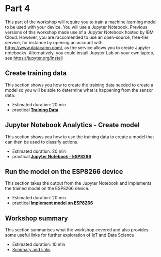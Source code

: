 # Part 4

This part of the workshop will require you to train a machine learning model to be used with your device.
You will use a Jupyter Notebook.
Previous versions of this workshop made use of a Jupyter Notebook hosted by IBM Cloud.
However, you are raccomended to use an open-source, free-tier service, for instance by opening an account with https://www.datacamp.com/, as the service allows you to create Jupyter notebooks.
Alternatively, you could install Jupyter Lab on your own laptop, see https://jupyter.org/install
 
## Create training data

This section shows you how to create the training data needed to create a model so you will be able to determine what is happening from the sensor data.

- Estimated duration: 20 min
- practical [**Training Data**](TRAINING.md)

## Jupyter Notebook Analytics - Create model

This section shows you how to use the training data to create a model that can then be used to classify actions.

- Estimated duration: 20 min
- practical [**Jupyter Notebook - ESP8266**](JUPYTER.md)

## Run the model on the ESP8266 device

This section takes the output from the Jupyter Notebook and implements the trained model on the ESP8266 device.

- Estimated duration: 20 min
- practical [**Implement model on ESP8266**](MODEL.md)

## Workshop summary

This section summarises what the workshop covered and also provides some useful links for further exploration of IoT and Data Science

- Estimated duration: 10 min
- [Summary and links](SUMMARY.md)
